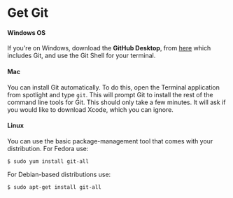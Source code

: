# Get Git

#### Windows OS 
If you're on Windows, download the  **GitHub Desktop**, from [here](https://desktop.github.com/) which includes Git, and use the Git Shell for your terminal.

#### Mac 
You can install Git automatically. To do this, open the Terminal application from spotlight and type `git`. This will prompt Git to install the rest of the command line tools for Git. This should only take a few minutes. It will ask if you would like to download Xcode, which you can ignore.

#### Linux

You can use the basic package-management tool that comes with your distribution. For Fedora use:

``$ sudo yum install git-all``

For Debian-based distributions use:

``$ sudo apt-get install git-all``
